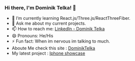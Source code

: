 ### Hi there, I'm Dominik Telka! 👋

- 🌱 I’m currently learning React.js/Three.js/ReactThreeFiber.
- 💬 Ask me about my current projects.
- 📫 How to reach me: [LinkedIn - Dominik Telka](https://www.linkedin.com/in/dominik-telka-203102183/)
- 😄 Pronouns: He/His
- ⚡ Fun fact: When im nervous im talking to much.
- Aboute Me check this site : [DominikTelka](https://dominik-telka.vercel.app/)
- My latest project : [Iphone showcase](https://dominiktelka.github.io/Nikifor-Iphone/)
